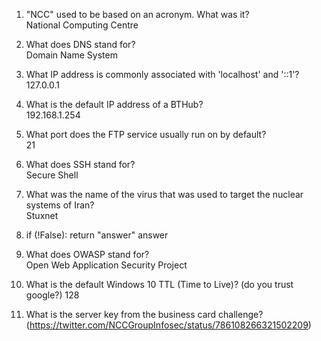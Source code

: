 1. "NCC" used to be based on an acronym. What was it?  
    National Computing Centre

2. What does DNS stand for?  
    Domain Name System

3. What IP address is commonly associated with 'localhost' and '::1'?
    127.0.0.1

4. What is the default IP address of a BTHub?  
    192.168.1.254  

5. What port does the FTP service usually run on by default?  
    21

6. What does SSH stand for?  
    Secure Shell  

7. What was the name of the virus that was used to target the nuclear systems of Iran?  
    Stuxnet  

8. if (!False): return "answer"
    answer  

9. What does OWASP stand for?  
    Open Web Application Security Project  

10. What is the default Windows 10 TTL (Time to Live)? (do you trust google?)
    128

11. What is the server key from the business card challenge? (https://twitter.com/NCCGroupInfosec/status/786108266321502209)  
    
